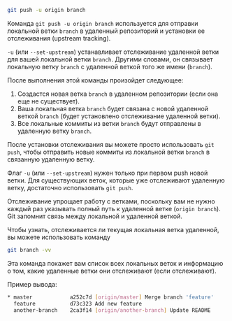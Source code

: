 
```bash
git push -u origin branch
```

Команда `git push -u origin branch` используется для отправки локальной ветки `branch` в удаленный репозиторий и установки ее отслеживания (upstream tracking).

`-u` (или `--set-upstream`) устанавливает отслеживание удаленной ветки для вашей локальной ветки `branch`. Другими словами, он связывает локальную ветку `branch` с удаленной веткой того же имени (`branch`).

После выполнения этой команды произойдет следующее:

1. Создастся новая ветка `branch` в удаленном репозитории (если она еще не существует).
2. Ваша локальная ветка `branch` будет связана с новой удаленной веткой `branch` (будет установлено отслеживание удаленной ветки).
3. Все локальные коммиты из ветки `branch` будут отправлены в удаленную ветку `branch`.

После установки отслеживания вы можете просто использовать `git push`, чтобы отправить новые коммиты из локальной ветки `branch` в связанную удаленную ветку.

Флаг `-u` (или `--set-upstream`) нужен только при первом push новой ветки. Для существующих веток, которые уже отслеживают удаленную ветку, достаточно использовать `git push`.

Отслеживание упрощает работу с ветками, поскольку вам не нужно каждый раз указывать полный путь к удаленной ветке (`origin branch`). Git запомнит связь между локальной и удаленной веткой.

Чтобы узнать, отслеживается ли текущая локальная ветка удаленной, вы можете использовать команду

```bash
git branch -vv
```

Эта команда покажет вам список всех локальных веток и информацию о том, какие удаленные ветки они отслеживают (если отслеживают).

Пример вывода:

```bash
* master            a252c7d [origin/master] Merge branch 'feature'
  feature           d73c323 Add new feature
  another-branch    2ca3f14 [origin/another-branch] Update README
```

